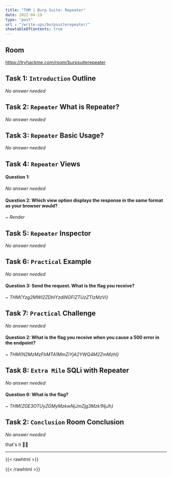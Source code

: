 ```yaml
---
title: "THM | Burp Suite: Repeater"
date: 2022-04-19
type: "post"
url : "/write-ups/burpsuiterepeater/"
showtableOfContents: true
---
```


## Room

https://tryhackme.com/room/burpsuiterepeater

## Task 1: ```Introduction``` Outline

*No answer needed*

## Task 2:  ```Repeater``` What is Repeater?

*No answer needed*

## Task 3:  ```Repeater``` Basic Usage?

*No answer needed*

## Task 4:  ```Repeater``` Views

#### Question 1: 

*No answer needed*

#### Question 2: Which view option displays the response in the same format as your browser would? 

*~ Render*

## Task 5:  ```Repeater``` Inspector

*No answer needed*

## Task 6:  ```Practical``` Example

*No answer needed*

#### Question 3: Send the request. What is the flag you receive?

*~ THM{Yzg2MWI2ZDhlYzdlNGFiZTUzZTIzMzVi}*

## Task 7:  ```Practical``` Challenge

*No answer needed*

#### Question 2: What is the flag you receive when you cause a 500 error in the endpoint?

*~ THM{N2MzMzFhMTA1MmZiYjA2YWQ4M2ZmMzhl}*

## Task 8:  ```Extra Mile``` SQLi with Repeater

*No answer needed*

#### Question 6: What is the flag?

*~ THM{ZGE3OTUyZGMyMzkwNjJmZjg3Mzk1NjJh}*

## Task 2:  ```Conclusion``` Room Conclusion

*No answer needed*

that's it ✌🏽

-------------------------------------------------------------
{{< rawhtml >}} 
 
{{< /rawhtml >}}